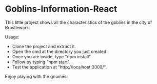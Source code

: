 ﻿# Goblins-Information-React
This little project shows all the characteristics of the goblins in the city of Brastlewark.


Usage:

- Clone the project and extract it.
- Open the cmd at the directory you just created.
- Once you are inside, type "npm install".
- Follow by typing "npm start".
- Test the application at "http://localhost:3000/".

Enjoy playing with the gnomes!
